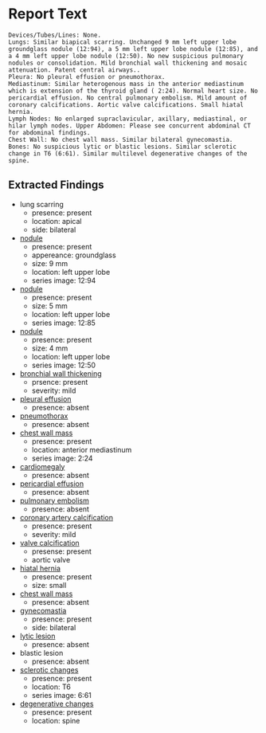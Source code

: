 # Report Text

```text
Devices/Tubes/Lines: None.
Lungs: Similar biapical scarring. Unchanged 9 mm left upper lobe groundglass nodule (12:94), a 5 mm left upper lobe nodule (12:85), and a 4 mm left upper lobe nodule (12:50). No new suspicious pulmonary nodules or consolidation. Mild bronchial wall thickening and mosaic attenuation. Patent central airways..
Pleura: No pleural effusion or pneumothorax.
Mediastinum: Similar heterogenous mass in the anterior mediastinum which is extension of the thyroid gland ( 2:24). Normal heart size. No pericardial effusion. No central pulmonary embolism. Mild amount of coronary calcifications. Aortic valve calcifications. Small hiatal hernia.
Lymph Nodes: No enlarged supraclavicular, axillary, mediastinal, or hilar lymph nodes. Upper Abdomen: Please see concurrent abdominal CT for abdominal findings.
Chest Wall: No chest wall mass. Similar bilateral gynecomastia.
Bones: No suspicious lytic or blastic lesions. Similar sclerotic change in T6 (6:61). Similar multilevel degenerative changes of the spine.
```

## Extracted Findings

- lung scarring
  - presence: present
  - location: apical
  - side: bilateral
- [nodule](../../definitions/hood/pulmonary-nodule.md)
  - presence: present
  - appereance: groundglass
  - size: 9 mm
  - location: left upper lobe
  - series image: 12:94
- [nodule](../../definitions/hood/pulmonary-nodule.md)
  - presence: present
  - size: 5 mm
  - location: left upper lobe
  - series image: 12:85
- [nodule](../../definitions/hood/pulmonary-nodule.md)
  - presence: present
  - size: 4 mm
  - location: left upper lobe
  - series image: 12:50
- [bronchial wall thickening](../../definitions/hood/bronchial-wall-thickening.md)
  - prsence: present
  - severity: mild
- [pleural effusion](../../definitions/hood/pleural-effusion.md)
  - presence: absent
- [pneumothorax](../../definitions/hood/pneumothorax.md)
  - presence: absent
- [chest wall mass](../../definitions/nuance/chest_wall_mass.json)
  - presence: present
  - location: anterior mediastinum
  - series image: 2:24
- [cardiomegaly](../../definitions/upmedic/Cardiomegaly.cde.md)
  - presence: absent
- [pericardial effusion](../../definitions/hood/pericardial-effusion.md)
  - presence: absent
- [pulmonary embolism](../../definitions/hood/pulmonary-emboli.md)
  - presence: absent
- [coronary artery calcification](../../definitions/nuance/coronary_artery_calcification.json)
  - presence: present
  - severity: mild
- [valve calcification](../../definitions/hood/annular-calcifications.md)
  - presense: present
  - aortic valve
- [hiatal hernia](../../definitions/hood/hiatal-hernia.md)
  - presence: present
  - size: small
- [chest wall mass](../../definitions/nuance/chest_wall_mass.json)
  - presence: absent
- [gynecomastia](../../definitions/hood/gynecomastia.md)
  - presence: present
  - side: bilateral
- [lytic lesion](../../definitions/hood/lytic-lesion.md)
  - presence: absent
- blastic lesion
  - presence: absent
- [sclerotic changes](../../definitions/hood/sclerotic-lesion.md)
  - presence: present
  - location: T6
  - series image: 6:61
- [degenerative changes](../../definitions/nuance/thoracic_spine_degenerative_changes.json)
  - presence: present
  - location: spine
